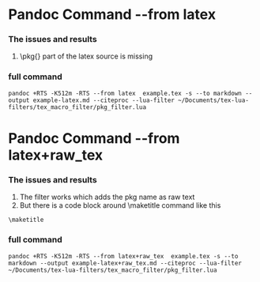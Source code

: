 # Pandoc Command --from latex

### The issues and results
1. \pkg{} part of the latex source is missing


### full command 

```
pandoc +RTS -K512m -RTS --from latex  example.tex -s --to markdown --output example-latex.md --citeproc --lua-filter ~/Documents/tex-lua-filters/tex_macro_filter/pkg_filter.lua
```

# Pandoc Command --from latex+raw_tex

### The issues and results
1. The filter works which adds the pkg name as raw text
2. But there is a code block around \maketitle command like this 

```{=latex}
\maketitle
```


### full command

```
pandoc +RTS -K512m -RTS --from latex+raw_tex  example.tex -s --to markdown --output example-latex+raw_tex.md --citeproc --lua-filter ~/Documents/tex-lua-filters/tex_macro_filter/pkg_filter.lua 
```

